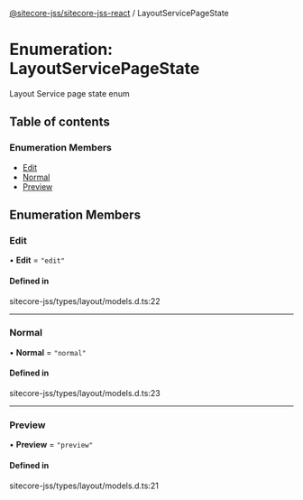 [@sitecore-jss/sitecore-jss-react](../README.md) / LayoutServicePageState

# Enumeration: LayoutServicePageState

Layout Service page state enum

## Table of contents

### Enumeration Members

- [Edit](LayoutServicePageState.md#edit)
- [Normal](LayoutServicePageState.md#normal)
- [Preview](LayoutServicePageState.md#preview)

## Enumeration Members

### Edit

• **Edit** = ``"edit"``

#### Defined in

sitecore-jss/types/layout/models.d.ts:22

___

### Normal

• **Normal** = ``"normal"``

#### Defined in

sitecore-jss/types/layout/models.d.ts:23

___

### Preview

• **Preview** = ``"preview"``

#### Defined in

sitecore-jss/types/layout/models.d.ts:21
